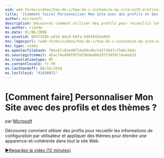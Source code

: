 ```yaml
---
uid: web-forms/videos/how-do-i/how-do-i-customize-my-site-with-profiles-and-themes
title: '[Comment faire] Personnaliser Mon Site avec des profils et des thèmes ? | Microsoft Docs'
author: microsoft
description: Découvrez comment utiliser des profils pour recueillir les informations de configuration par utilisateur et appliquer des thèmes pour étendre une apparence-et-cohérente dans tout le site Web.
ms.author: riande
ms.date: 01/06/2006
ms.assetid: b837358b-ed14-44cd-b9fa-54910dd3e8b9
msc.legacyurl: /web-forms/videos/how-do-i/how-do-i-customize-my-site-with-profiles-and-themes
msc.type: video
ms.openlocfilehash: f6bc6fc02e40754a69c9bc54573947cf566c59dc
ms.sourcegitcommit: 45ac74e400f9f2b7dbded66297730f6f14a4eb25
ms.translationtype: MT
ms.contentlocale: fr-FR
ms.lasthandoff: 08/16/2018
ms.locfileid: "41830971"
---
```

<a name="how-do-i-customize-my-site-with-profiles-and-themes"></a>[Comment faire] Personnaliser Mon Site avec des profils et des thèmes ?
====================
par [Microsoft](https://github.com/microsoft)

Découvrez comment utiliser des profils pour recueillir les informations de configuration par utilisateur et appliquer des thèmes pour étendre une apparence-et-cohérente dans tout le site Web.

[&#9654;Regardez la vidéo (12 minutes)](https://channel9.msdn.com/Blogs/ASP-NET-Site-Videos/how-do-i-customize-my-site-with-profiles-and-themes)
